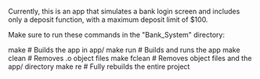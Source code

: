 Currently, this is an app that simulates a bank login screen and includes only a deposit function, with a maximum deposit limit of $100.

Make sure to run these commands in the "Bank_System" directory:


make # Builds the app in app/
make run # Builds and runs the app
make clean # Removes .o object files
make fclean # Removes object files and the app/ directory
make re # Fully rebuilds the entire project
